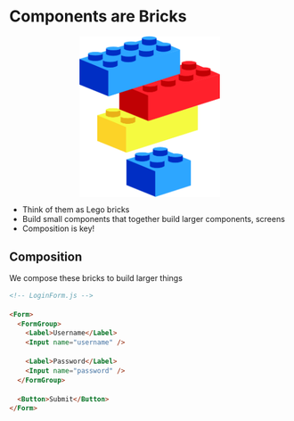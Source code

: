 # Components are Bricks

<img src="../../images/lego-bricks.png" style="width: 50%; margin: 0 auto; display: block;" />

- Think of them as Lego bricks
- Build small components that together build larger components, screens
- Composition is key!

## Composition

We compose these bricks to build larger things

```html
<!-- LoginForm.js -->

<Form>
  <FormGroup>
    <Label>Username</Label>
    <Input name="username" />

    <Label>Password</Label>
    <Input name="password" />
  </FormGroup>

  <Button>Submit</Button>
</Form>
```
